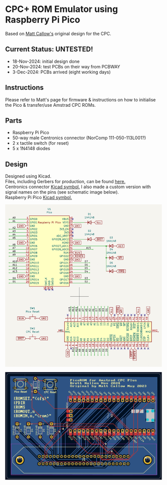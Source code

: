 # CPC+ ROM Emulator using Raspberry Pi Pico
Based on [Matt Callow's](https://github.com/mattcallow/CPC_PICOROM) original design for the CPC.

## Current Status: UNTESTED!
- 18-Nov-2024: initial design done
- 20-Nov-2024: test PCBs on their way from PCBWAY
- 3-Dec-2024: PCBs arrived (eight working days)

## Instructions
Please refer to Matt's page for firmware & instructions on how to initialise the Pico & transfer/use Amstrad CPC ROMs.

## Parts
- Raspberry Pi Pico
- 50-way male Centronics connector (NorComp 111-050-113L001?)
- 2 x tactile switch (for reset)
- 5 x 1N4148 diodes

## Design
Designed using Kicad.<br>
Files, including Gerbers for production, can be found [here.](/Hardware/)<br>
Centronics connector [Kicad symbol.](/Hardware/Centronics_Connector/)  I also made a custom version with signal names on the pins (see schematic image below).<br>
Raspberry Pi Pico [Kicad symbol.](https://github.com/ncarandini/KiCad-RP-Pico)<br>

![Schematic](/CPC_PICOROM_PLUS_Schematic.png)

![PCB layout](/CPC_PICOROM_PLUS_PCB.png)
